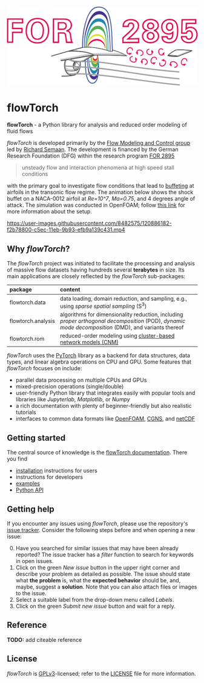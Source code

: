 ![FOR2895Logo](media/for2895_logo.png)

# flowTorch

**flowTorch** - a Python library for analysis and reduced order modeling of fluid flows

*flowTorch* is developed primarily by the [Flow Modeling and Control group](https://www.tu-braunschweig.de/en/ism/research-workgroups/flow-modelling-and-control) led by [Richard Semaan](https://www.tu-braunschweig.de/en/ism/research/flow-modelling-and-control/staff/semaan). The development is financed by the German Research Foundation (DFG) within the research program [FOR 2895](https://www.for2895.uni-stuttgart.de/)


> unsteady flow and interaction phenomena at high speed stall conditions

with the primary goal to investigate flow conditions that lead to [buffeting](https://en.wikipedia.org/wiki/Aeroelasticity#Buffeting) at airfoils in the transonic flow regime. The animation below shows the shock buffet on a NACA-0012 airfoil at *Re=10^7*, *Ma=0.75*, and 4 degrees angle of attack. The simulation was conducted in OpenFOAM; follow [this link](https://github.com/AndreWeiner/naca0012_shock_buffet) for more information about the setup.

https://user-images.githubusercontent.com/8482575/120886182-f2b78800-c5ec-11eb-9b93-efb9a139c431.mp4

## Why *flowTorch*?

The *flowTorch* project was initiated to facilitate the processing and analysis of massive flow datasets having hundreds several **terabytes** in size. Its main applications are closely reflected by the *flowTorch* sub-packages:

| package | content |
| :------ | :-------|
|flowtorch.data | data loading, domain reduction, and sampling, e.g., using *sparse spatial sampling* (S<sup>3</sup>) |
| flowtorch.analysis | algorithms for dimensionality reduction, including *proper orthogonal decomposition* (POD), *dynamic mode decomposition* (DMD), and variants thereof |
| flowtorch.rom | reduced-order modeling using [cluster-based network models (CNM)](https://github.com/fernexda/cnm) |

*flowTorch* uses the [PyTorch](https://github.com/pytorch/pytorch) library as a backend for data structures, data types, and linear algebra operations on CPU and GPU. Some features that *flowTorch* focuses on include:

- parallel data processing on multiple CPUs and GPUs
- mixed-precision operations (single/double)
- user-friendly Python library that integrates easily with popular tools and libraries like *Jupyterlab*, *Matplotlib*, or *Numpy*
- a rich documentation with plenty of beginner-friendly but also realistic tutorials
- interfaces to common data formats like [OpenFOAM](https://www.openfoam.com/), [CGNS](https://cgns.github.io/), and [netCDF](https://www.unidata.ucar.edu/software/netcdf/) 

## Getting started

The central source of knowledge is the [flowTorch documentation](link). There you find

- [installation](link) instructions for users
- instructions for developers
- [examples](link)
- [Python API](link)

## Getting help

If you encounter any issues using *flowTorch*, please use the repository's [issue tracker](https://github.com/AndreWeiner/flowtorch/issues). Consider the following steps before and when opening a new issue:

0. Have you searched for similar issues that may have been already reported? The issue tracker has a *filter* function to search for keywords in open issues.
1. Click on the green *New issue* button in the upper right corner and describe your problem as detailed as possible. The issue should state what **the problem** is, what the **expected behavior** should be, and, maybe, suggest a **solution**. Note that you can also attach files or images to the issue.
2. Select a suitable label from the drop-down menu called *Labels*.
3. Click on the green *Submit new issue* button and wait for a reply.

## Reference

**TODO:** add citeable reference

## License

*flowTorch* is [GPLv3](https://en.wikipedia.org/wiki/GNU_General_Public_License)-licensed; refer to the [LICENSE](https://github.com/AndreWeiner/flowtorch/blob/main/LICENSE) file for more information.

